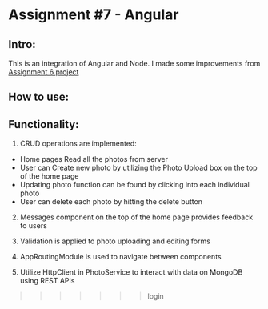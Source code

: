 # Assignment #7 - Angular

## Intro:
This is an integration of Angular and Node. I made some improvements from [Assignment 6 project](https://github.com/HarvardDCENode/assignment-6-yangzhou93)

## How to use:


## Functionality:

1. CRUD operations are implemented:
 + Home pages Read all the photos from server
 + User can Create new photo by utilizing the Photo Upload box on the top of the home page
 + Updating photo function can be found by clicking into each individual photo
 + User can delete each photo by hitting the delete button

2. Messages component on the top of the home page provides feedback to users

3. Validation is applied to photo uploading and editing forms

4. AppRoutingModule is used to navigate between components

5. Utilize HttpClient in PhotoService to interact with data on MongoDB using REST APIs
>>>>>>> login
